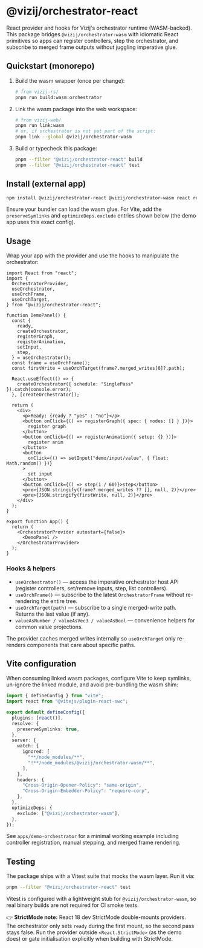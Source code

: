 # @vizij/orchestrator-react

React provider and hooks for Vizij's orchestrator runtime (WASM-backed). This package bridges
`@vizij/orchestrator-wasm` with idiomatic React primitives so apps can register controllers,
step the orchestrator, and subscribe to merged frame outputs without juggling imperative glue.

## Quickstart (monorepo)

1. Build the wasm wrapper (once per change):
   ```bash
   # from vizij-rs/
   pnpm run build:wasm:orchestrator
   ```
2. Link the wasm package into the web workspace:
   ```bash
   # from vizij-web/
   pnpm run link:wasm
   # or, if orchestrator is not yet part of the script:
   pnpm link --global @vizij/orchestrator-wasm
   ```
3. Build or typecheck this package:
   ```bash
   pnpm --filter "@vizij/orchestrator-react" build
   pnpm --filter "@vizij/orchestrator-react" test
   ```

## Install (external app)

```bash
npm install @vizij/orchestrator-react @vizij/orchestrator-wasm react react-dom
```

Ensure your bundler can load the wasm glue. For Vite, add the `preserveSymlinks` and
`optimizeDeps.exclude` entries shown below (the demo app uses this exact config).

## Usage

Wrap your app with the provider and use the hooks to manipulate the orchestrator:

```tsx
import React from "react";
import {
  OrchestratorProvider,
  useOrchestrator,
  useOrchFrame,
  useOrchTarget,
} from "@vizij/orchestrator-react";

function DemoPanel() {
  const {
    ready,
    createOrchestrator,
    registerGraph,
    registerAnimation,
    setInput,
    step,
  } = useOrchestrator();
  const frame = useOrchFrame();
  const firstWrite = useOrchTarget(frame?.merged_writes[0]?.path);

  React.useEffect(() => {
    createOrchestrator({ schedule: "SinglePass" }).catch(console.error);
  }, [createOrchestrator]);

  return (
    <div>
      <p>Ready: {ready ? "yes" : "no"}</p>
      <button onClick={() => registerGraph({ spec: { nodes: [] } })}>
        register graph
      </button>
      <button onClick={() => registerAnimation({ setup: {} })}>
        register anim
      </button>
      <button
        onClick={() => setInput("demo/input/value", { float: Math.random() })}
      >
        set input
      </button>
      <button onClick={() => step(1 / 60)}>step</button>
      <pre>{JSON.stringify(frame?.merged_writes ?? [], null, 2)}</pre>
      <pre>{JSON.stringify(firstWrite, null, 2)}</pre>
    </div>
  );
}

export function App() {
  return (
    <OrchestratorProvider autostart={false}>
      <DemoPanel />
    </OrchestratorProvider>
  );
}
```

### Hooks & helpers

- `useOrchestrator()` — access the imperative orchestrator host API (register controllers, set/remove inputs, step, list controllers).
- `useOrchFrame()` — subscribe to the latest `OrchestratorFrame` without re-rendering the entire tree.
- `useOrchTarget(path)` — subscribe to a single merged-write path. Returns the last value (if any).
- `valueAsNumber / valueAsVec3 / valueAsBool` — convenience helpers for common value projections.

The provider caches merged writes internally so `useOrchTarget` only re-renders components that
care about specific paths.

## Vite configuration

When consuming linked wasm packages, configure Vite to keep symlinks, un-ignore the linked
module, and avoid pre-bundling the wasm shim:

```ts
import { defineConfig } from "vite";
import react from "@vitejs/plugin-react-swc";

export default defineConfig({
  plugins: [react()],
  resolve: {
    preserveSymlinks: true,
  },
  server: {
    watch: {
      ignored: [
        "**/node_modules/**",
        "!**/node_modules/@vizij/orchestrator-wasm/**",
      ],
    },
    headers: {
      "Cross-Origin-Opener-Policy": "same-origin",
      "Cross-Origin-Embedder-Policy": "require-corp",
    },
  },
  optimizeDeps: {
    exclude: ["@vizij/orchestrator-wasm"],
  },
});
```

See `apps/demo-orchestrator` for a minimal working example including controller
registration, manual stepping, and merged frame rendering.

## Testing

The package ships with a Vitest suite that mocks the wasm layer. Run it via:

```bash
pnpm --filter "@vizij/orchestrator-react" test
```

Vitest is configured with a lightweight stub for `@vizij/orchestrator-wasm`, so real
binary builds are not required for CI smoke tests.

👉 **StrictMode note:** React 18 dev StrictMode double-mounts providers. The orchestrator
only sets `ready` during the first mount, so the second pass stays false. Run the provider
outside `<React.StrictMode>` (as the demo does) or gate initialisation explicitly when building
with StrictMode.
